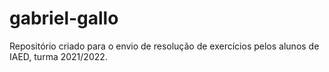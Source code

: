 # gabriel-gallo
Repositório criado para o envio de resolução de exercícios pelos alunos de IAED, turma 2021/2022.
